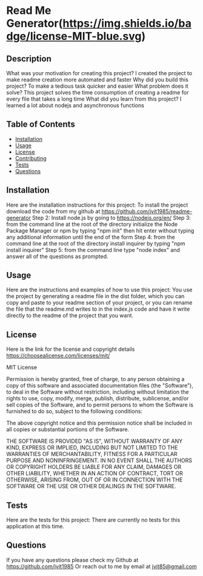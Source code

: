 # Read Me Generator(https://img.shields.io/badge/license-MIT-blue.svg)
  
  
  ## Description
  What was your motivation for creating this project? I created the project to make readme creation more automated and faster
  Why did you build this project? To make a tedious task quicker and easier
  What problem does it solve? This project solves the time consumption of creating a readme for every file that takes a long time
  What did you learn from this project? I learned a lot about nodejs and asynchronous functions
  
  ## Table of Contents
  - [Installation](#installation)
  - [Usage](#usage)
  - [License](#license)
  - [Contributing](#contributing)
  - [Tests](#tests)
  - [Questions](#questions)

  ## Installation
  Here are the installation instructions for this project:
  To install the project download the code from my github at https://github.com/jvit1985/readme-generator Step 2: Install node.js by going to https://nodejs.org/en/     Step 3: from the command line at the root of the directory initialize the Node Package Manager or npm by typing "npm init" then hit enter without typing any           additional information until the end of the form Step 4: from the command line at the root of the directory install inquirer by typing "npm install inquirer" Step 5:   from the command line type "node index" and answer all of the questions as prompted.
  

  ## Usage
  Here are the instructions and examples of how to use this project:
  You use the project by generating a readme file in the dist folder, which you can copy and paste to your readme section of your project, or you can rename the file     that the readme.md writes to in the index.js code and have it write directly to the readme of the project that you want.


  
  ## License
  Here is the link for the license and copyright details https://choosealicense.com/licenses/mit/
    
  
  MIT License
          
  Permission is hereby granted, free of charge, to any person obtaining a copy
  of this software and associated documentation files (the "Software"), to deal
  in the Software without restriction, including without limitation the rights
  to use, copy, modify, merge, publish, distribute, sublicense, and/or sell
  copies of the Software, and to permit persons to whom the Software is
  furnished to do so, subject to the following conditions:
          
  The above copyright notice and this permission notice shall be included in all
  copies or substantial portions of the Software.
          
  THE SOFTWARE IS PROVIDED "AS IS", WITHOUT WARRANTY OF ANY KIND, EXPRESS OR
  IMPLIED, INCLUDING BUT NOT LIMITED TO THE WARRANTIES OF MERCHANTABILITY,
  FITNESS FOR A PARTICULAR PURPOSE AND NONINFRINGEMENT. IN NO EVENT SHALL THE
  AUTHORS OR COPYRIGHT HOLDERS BE LIABLE FOR ANY CLAIM, DAMAGES OR OTHER
  LIABILITY, WHETHER IN AN ACTION OF CONTRACT, TORT OR OTHERWISE, ARISING FROM,
  OUT OF OR IN CONNECTION WITH THE SOFTWARE OR THE USE OR OTHER DEALINGS IN THE
  SOFTWARE.
    
  
  

  ## Tests
  Here are the tests for this project:
  There are currently no tests for this application at this time.
  

  ## Questions
  If you have any questions please check my Github at https://github.com/jvit1985
  Or reach out to me by email at jvit85@gmail.com
